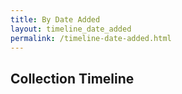```yaml
---
title: By Date Added
layout: timeline_date_added
permalink: /timeline-date-added.html
---
```


## Collection Timeline
